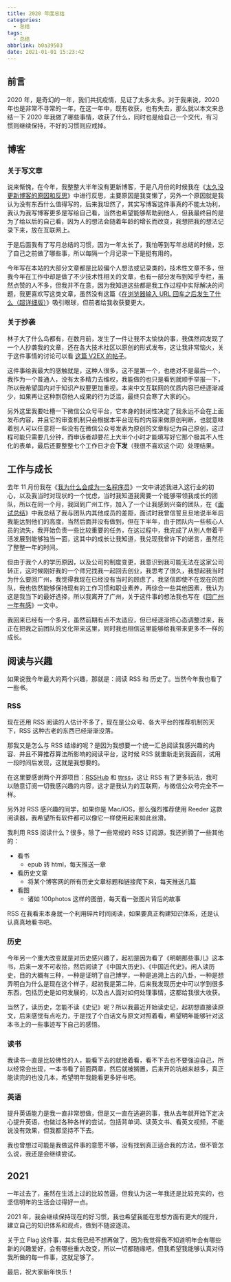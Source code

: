 ```yaml
---
title: 2020 年度总结
categories:
  - 总结
tags:
  - 总结
abbrlink: b0a39503
date: 2021-01-01 15:23:42
---
```


## 前言

2020 年，是奇幻的一年，我们共抗疫情，见证了太多太多。对于我来说，2020 年也是非常不寻常的一年，在这一年中，既有收获，也有失去，那么就以本文来总结一下 2020 年我做了哪些事情，收获了什么，同时也是给自己一个交代，有习惯则继续保持，不好的习惯则应戒掉。

## 博客

### 关于写文章

说来惭愧，在今年，我整整大半年没有更新博客，于是八月份的时候我在《[太久没更新博客的原因和反思](https://4ark.me/posts/太久没更新博客的原因和反思)》中进行反思，主要原因是我变懒了，另外一个原因就是我认为没有东西什么值得写的，后来我坦然了，其实写博客这件事真的不能太功利，我认为我写博客更多是写给自己看，当然也希望能够帮助到他人，但我最终目的是为了给以后的自己看，因为人的想法会随着年龄的增长而改变，我想把我的想法记录下来，放在互联网上。

于是后面我有了写月总结的习惯，因为一年太长了，我怕等到写年总结的时候，忘了自己之前做了哪些事，所以每隔一个月记录一下是挺有用的。

今年写在本站的大部分文章都是比较偏个人想法或记录类的，技术性文章不多，但我今年在工作中却是做了不少技术性相关的文章，也有一部分发布到知乎专栏，虽然点赞的人不多，但我并不在意，因为我知道这些都是我工作过程中实际解决的问题，我更喜欢写这类文章，虽然没有这篇《[在浏览器输入 URL 回车之后发生了什么（超详细版）](https://4ark.me/posts/在浏览器输入-URL-回车之后发生了什么-超详细版/)》吸引眼球，但前者给我收获要更大。

### 关于抄袭

林子大了什么鸟都有，在数月前，发生了一件让我不太愉快的事，我偶然间发现了一个人抄袭我的文章，还在各大技术社区以原创的形式发布，这让我非常恼火，关于这件事情的讨论可以看 [这篇 V2EX 的帖子](https://v2ex.com/t/703344#reply85)。

这件事给我最大的感触就是，这种人很多，这不是第一个，也绝对不是最后一个，我作为一个普通人，没有太多精力去维权，我能做的也只是看到就顺手举报一下，所以我希望国内对于知识产权要更加重视，本来中文互联网的优质内容已经逐渐减少，如果再让这种剽窃他人成果的行为泛滥，最终只会寒了大家的心。

另外这里我要吐槽一下微信公众号平台，它本身的封闭性决定了我永远不会在上面发布内容，并且它的审查机制只会根据本平台现有的内容来做原创判断，也就意味着别人可以任意将一些没有在微信公众号发表为原创的文章标记为自己原创，这过程可能只需要几分钟，而申诉者却要花上大半个小时才能填写好它那个极其不人性化的表单，最后还要整整七个工作日才会**下发**（我很不喜欢这个词）处理结果。

## 工作与成长

去年 11 月份我在《[我为什么会成为一名程序员](https://4ark.me/posts/我为什么会成为一名程序员)》一文中讲述我进入这行业的初心，以及我当时对现状的一个忧虑，当时我知道我需要一个能够带领我成长的团队，所以在同一个月，我回到广州工作，加入了一个让我感到兴奋的团队，在《[面试总结](https://4ark.me/posts/面试总结)》中我总结了我与团队内其他成员的差距，面试时我曾信誓旦旦地说半年后我能达到他们的高度，当然后面并没有做到，但在下半年，由于团队内一些核心人员的流失，我开始负责一些比较重要的任务，在这过程中，我完成了从别人带着干活发展到能够独当一面，这其中的成长让我知道，我兑现我曾许下的诺言，虽然花了整整一年的时间。

但由于我个人的学历原因，以及公司的制度变更，我意识到我可能无法在这家公司转正，这时候刚好我的一个师兄找我一起回去创业，我思考了很久，我想起我当时为什么要回广州，我觉得我现在已经没有当时的顾虑了，我坚信即使不在现在的团队，我也依然能够保持现有的工作习惯和职业素养，再综合一些其他因素，我认为这是我当下的最好选择，所以我离开了广州，关于这件事的想法我也写在《[回广州一年有感](https://4ark.me/posts/回广州一年有感)》一文中。

我回来已经有一个多月，虽然前期有点不太适应，但已经逐渐把心态调整过来，我正在把我之前团队的文化带来这里，同时我也相信这里能够给我带来更多不一样的成长。

## 阅读与兴趣

如果说我今年最大的两个兴趣，那就是：阅读 RSS 和 历史了。当然今年我也看了一些书。

### RSS

现在还用 RSS 阅读的人估计不多了，现在是公众号、各大平台的推荐机制的天下，RSS 这种古老的东西已经渐渐没落。

那我又是怎么与 RSS 结缘的呢？是因为我想要一个统一汇总阅读我感兴趣的内容、并且不算推荐算法所影响的阅读平台，这时候 RSS 就重新走到我面前，试用一段时间后发现，这就是我想要的。

在这里要感谢两个开源项目：[RSSHub](https://github.com/DIYgod/RSSHub) 和 [ttrss](https://github.com/HenryQW/Awesome-TTRSS)，这让 RSS 有了更多玩法，我可以随意订阅一切我感兴趣的内容，这才是我认为的互联网，与微信公众号完全不一样。

另外对 RSS 感兴趣的同学，如果你是 Mac/iOS，那么强烈推荐使用 Reeder 这款阅读器，我希望所有软件都可以像它一样使用起来如此丝滑。

我利用 RSS 阅读什么？很多，除了一些常规的 RSS 订阅源，我还折腾了一些其他的：

- 看书
	- epub 转 html，每天推送一章
- 看历史文章
	- 将某个博客网的所有历史文章标题和链接爬下来，每天推送几篇
- 看图
	- 诸如 100photos 这样的图册，每天看一张图片背后的故事

RSS 在我看来本身就一个利用碎片时间阅读，如果要真正构建知识体系，还是认认真真地看书吧。

### 历史

今年另一个重大改变就是对历史感兴趣了，起初是因为看了《明朝那些事儿》这本书，后来一发不可收拾，然后阅读了《中国大历史》、《中国近代史》。闲人读历史，目的大概有三种，一种是证明了自己博学，一种是追溯上古的八卦，一种是想弄明白为什么是现在这个样子，起初我是第二种，后来我发现历史中可以学到很多东西，包括历史是如何发展的，以及古人面对如何处理事情，这都给我很大收获。

当然了，读历史，怎能不读《史记》呢？所以我最近开始读史记，起初想直接读原文，后来感觉有点吃力，于是找了个白话文与原文对照着看，希望明年能够针对这本书上的一些事迹写下自己的感悟。

### 读书

我读书一直是比较佛性的人，能看下去的就接着看，看不下去也不要强迫自己，所以经常会出现，一本书看了前面两章，然后就被搁置，后来开的坑越来越多，真正能读完的也没几本，希望明年我能看更多好书吧。

### 英语

提升英语能力是我一直非常想做，但是又一直在逃避的事，我从去年就开始下定决心提升英语，也做过各种各样的尝试，包括背单词、读英文书、看英文视频，不能说没有效果，但我都坚持不下去。

我也曾想过可能是我做这件事的意愿不够，没有找到真正适合我的方法，但不管怎么说，我还是会继续尝试。

## 2021

一年过去了，虽然在生活上过的比较苦逼，但我认为这一年我还是比较充实的，也坚信明年的生活会过得好一点。

2021 年，我会继续保持现在的好习惯，我也希望我能在思想方面有更大的提升，建立自己的知识体系和观点，做到不随波逐流。

关于立 Flag 这件事，其实我已经不想再做了，因为我觉得我不知道明年会有哪些新的兴趣爱好，会有哪些重大改变，所以一切都随缘吧，但我希望我能够认真对待我所做的每一件事，这就足够了。

最后，祝大家新年快乐！

